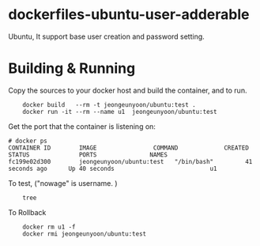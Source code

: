 # dockerfiles-ubuntu-user-adderable
Ubuntu, It support base user creation and password setting.

# Building & Running

Copy the sources to your docker host and build the container, and to run.
```
	docker build   --rm -t jeongeunyoon/ubuntu:test .
	docker run -it --rm --name u1  jeongeunyoon/ubuntu:test
```
Get the port that the container is listening on:

```
# docker ps
CONTAINER ID        IMAGE                COMMAND             CREATED             STATUS              PORTS               NAMES
fc199e02d300        jeongeunyoon/ubuntu:test   "/bin/bash"         41 seconds ago      Up 40 seconds                           u1
```

To test, ("nowage" is username. )
```
	tree
```
To Rollback
```
    docker rm u1 -f
    docker rmi jeongeunyoon/ubuntu:test
```
